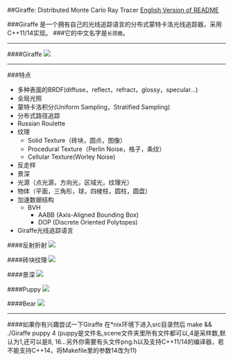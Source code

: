 ##Giraffe: Distributed Monte Carlo Ray Tracer
[English Version of README](./README.en.md)

###Giraffe 是一个拥有自己的光线追踪语言的分布式蒙特卡洛光线追踪器，采用C++11/14实现。
###它的中文名字是`长颈鹿`。

***

####Giraffe
![](./image/giraffe.png)

***

###特点
* 多种表面的BRDF(diffuse，reflect，refract，glossy，specular...)
* 全局光照
* 蒙特卡洛积分(Uniform Sampling，Stratified Sampling)
* 分布式路径追踪
* Russian Roulette
* 纹理
	- Solid Texture（砖块，圆点，图像）
	- Procedural Texture（Perlin Noise，格子，条纹）
	- Cellular Texture(Worley Noise)
* 反走样
* 景深
* 光源（点光源，方向光，区域光，纹理光）
* 物体（平面，三角形，球，四棱柱，圆柱，圆盘）
* 加速数据结构
	- BVH
		+	AABB (Axis-Aligned Bounding Box)
		+	DOP	(Discrete Oriented Polytopes)
* Giraffe光线追踪语言


####反射折射
![](./image/reflect_refract.png)

####砖块纹理
![](./image/brick.png)

####景深
![](./image/depth_of_field.png)

####Puppy
![](./image/puppy.png)

####Bear
![](./image/bear.png)

***

####如果你有兴趣尝试一下Giraffe
在*nix环境下进入src目录然后 make && ./Giraffe puppy 4 (puppy是文件名,scene文件夹里所有文件都可以,4是采样数,默认为1,还可以是8, 16...另外你需要有头文件png.h以及支持C++11/14的编译器，若不能支持C++14，将Makefile里的参数14改为11)
